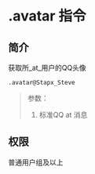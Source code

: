 # .avatar 指令

## 简介

获取所_at_用户的QQ头像

``` QQ_message
.avatar@Stapx_Steve
```

> 参数：
>
> 1. 标准QQ at 消息

## 权限

普通用户组及以上
